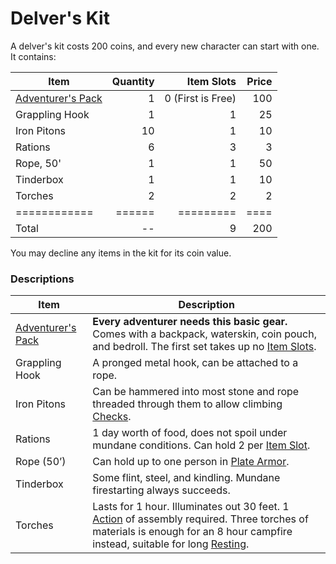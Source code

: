 # Delver's Kit

A delver's kit costs 200 coins, and every new character can start with one. It contains:

| Item                                        | Quantity |        Item Slots | Price |
| ------------------------------------------- | -------: | ----------------: | ----: |
| [Adventurer's Pack](Adventurer's%20Pack.md) |        1 | 0 (First is Free) |   100 |
| Grappling Hook                              |        1 |                 1 |    25 |
| Iron Pitons                                 |       10 |                 1 |    10 |
| Rations                                     |        6 |                 3 |     3 |
| Rope, 50'                                   |        1 |                 1 |    50 |
| Tinderbox                                   |        1 |                 1 |    10 |
| Torches                                     |        2 |                 2 |     2 |
| ============                                |   ====== |         ========= |  ==== |
| Total                                       |       -- |                 9 |   200 |
You may decline any items in the kit for its coin value.
### Descriptions

| Item                                        | Description                                                                                                                                                                                                                                          |
| ------------------------------------------- | ---------------------------------------------------------------------------------------------------------------------------------------------------------------------------------------------------------------------------------------------------- |
| [Adventurer's Pack](Adventurer's%20Pack.md) | **Every adventurer needs this basic gear.** Comes with a backpack, waterskin, coin pouch, and bedroll. The first set takes up no [Item Slots](../../Player%20Characters/Derived%20Statistics/Item%20Slots.md).                                       |
| Grappling Hook                              | A pronged metal hook, can be attached to a rope.                                                                                                                                                                                                     |
| Iron Pitons                                 | Can be hammered into most stone and rope threaded through them to allow climbing [Checks](../../Game%20Procedures/Check.md).                                                                                                                         |
| Rations                                     | 1 day worth of food, does not spoil under mundane conditions. Can hold 2 per [Item Slot](../../Player%20Characters/Derived%20Statistics/Item%20Slots.md).                                                                                            |
| Rope (50’)                                  | Can hold up to one person in [Plate Armor](Individual%20Item%20Cards/Armors/Mundane%20Armors/Plate%20Armor.md).                                                                                                                                      |
| Tinderbox                                   | Some flint, steel, and kindling. Mundane firestarting always succeeds.                                                                                                                                                                               |
| Torches                                     | Lasts for 1 hour. Illuminates out 30 feet. 1 [Action](../../Game%20Procedures/Action.md) of assembly required. Three torches of materials is enough for an 8 hour campfire instead, suitable for long [Resting](../../Game%20Procedures/Resting.md). |
